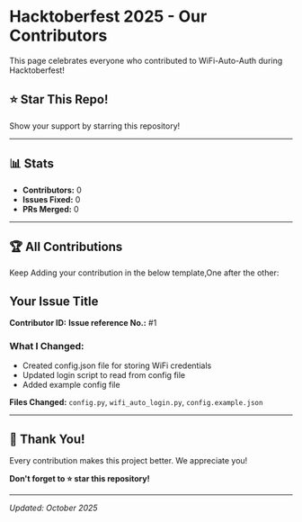 
# Hacktoberfest 2025 - Our Contributors

This page celebrates everyone who contributed to WiFi-Auto-Auth during Hacktoberfest!

## ⭐ Star This Repo!

Show your support by starring this repository!

---

## 📊 Stats

- **Contributors:** 0
- **Issues Fixed:** 0
- **PRs Merged:** 0

---

## 🏆 All Contributions

Keep Adding your contribution in the below template,One after the other:

## Your Issue Title
**Contributor ID:**
**Issue reference No.:** #1

### What I Changed:
- Created config.json file for storing WiFi credentials
- Updated login script to read from config file
- Added example config file

**Files Changed:** `config.py`, `wifi_auto_login.py`, `config.example.json`

---

## 🙏 Thank You!

Every contribution makes this project better. We appreciate you!

**Don't forget to ⭐ star this repository!**

---

*Updated: October 2025*
